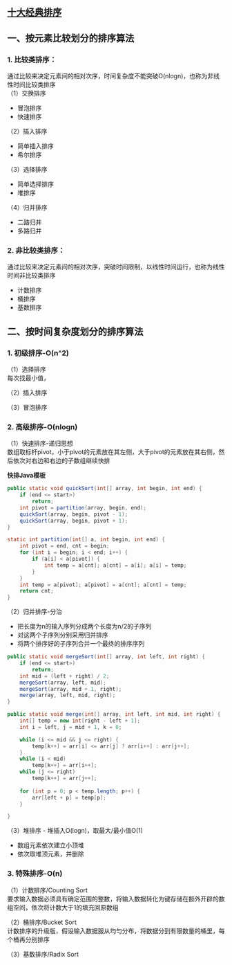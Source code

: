 ## [十大经典排序](https://www.cnblogs.com/onepixel/articles/7674659.html)

## 一、按元素比较划分的排序算法    
### 1. 比较类排序：    
通过比较来决定元素间的相对次序，时间复杂度不能突破O(nlogn)，也称为非线性时间比较类排序        
（1）交换排序
- 冒泡排序     
- 快速排序         
   
（2）插入排序   
- 简单插入排序  
- 希尔排序      
     
（3）选择排序   
- 简单选择排序   
- 堆排序       
    
（4）归并排序   
- 二路归并 
- 多路归并    
  
 
### 2. 非比较类排序：   
通过比较来决定元素间的相对次序，突破时间限制，以线性时间运行，也称为线性时间非比较类排序      
- 计数排序
- 桶排序
- 基数排序  

## 二、按时间复杂度划分的排序算法       
### 1. 初级排序-O(n^2)     
（1）选择排序       
每次找最小值，

（2）插入排序      

（3）冒泡排序       

### 2. 高级排序-O(nlogn)     
（1）快速排序-递归思想         
数组取标杆pivot，小于pivot的元素放在其左侧，大于pivot的元素放在其右侧，然后依次对右边和右边的子数组继续快排          

**快排Java模板**    
```Java
public static void quickSort(int[] array, int begin, int end) {
    if (end <= start>)
        return;
    int pivot = partition(array, begin, end);
    quickSort(array, begin, pivot - 1);
    quickSort(array, begin, pivot + 1);
} 

static int partition(int[] a, int begin, int end) {
    int pivot = end, cnt = begin;
    for (int i = begin; i < end; i++) {
        if (a[i] < a[pivot]) {
            int temp = a[cnt]; a[cnt] = a[i]; a[i] = temp;
        }
    }
    int temp = a[pivot]; a[pivot] = a[cnt]; a[cnt] = temp;
    return cnt;
}
```

（2）归并排序-分治
- 把长度为n的输入序列分成两个长度为n/2的子序列
- 对这两个子序列分别采用归并排序
- 将两个排序好的子序列合并一个最终的排序序列       

```Java
public static void mergeSort(int[] array, int left, int right) {
    if (end <= start>)
        return;
    int mid = (left + right) / 2;
    mergeSort(array, left, mid);
    mergeSort(array, mid + 1, right);
    merge(array, left, mid, right);
}

public static void merge(int[] array, int left, int mid, int right) {
    int[] temp = new int[right - left + 1];
    int i = left, j = mid + 1, k = 0;

    while (i <= mid && j <= right) {
        temp[k++] = arr[i] <= arr[j] ? arr[i++] : arr[j++];
    }
    while (i < mid)
        temp[k++] = arr[i++];
    while (j <= right)
        temp[k++] = arr[j++];
    
    for (int p = 0; p < temp.length; p++) {
        arr[left + p] = temp[p];
    }

}

```


（3）堆排序 - 堆插入O(logn)，取最大/最小值O(1) 
- 数组元素依次建立小顶堆
- 依次取堆顶元素，并删除    

### 3. 特殊排序-O(n)    
（1）计数排序/Counting Sort       
要求输入数据必须具有确定范围的整数，将输入数据转化为键存储在额外开辟的数组空间，依次将计数大于1的填充回原数组       

（2）桶排序/Bucket Sort    
计数排序的升级版，假设输入数据服从均匀分布，将数据分到有限数量的桶里，每个桶再分别排序     

（3）基数排序/Radix Sort    






